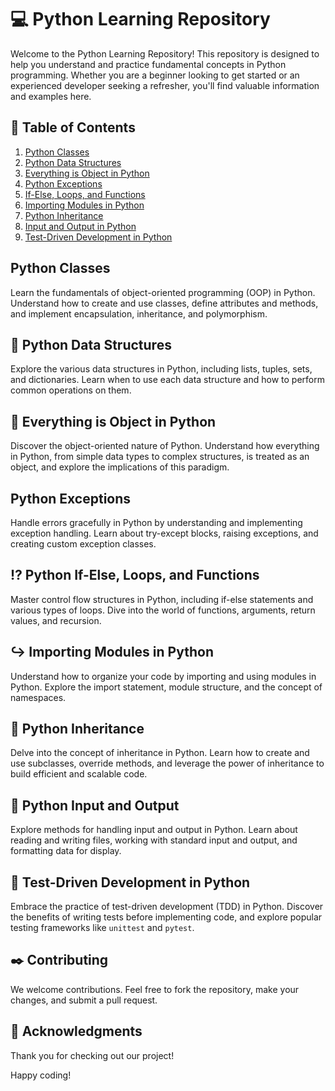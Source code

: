 # :computer: Python Learning Repository

Welcome to the Python Learning Repository! This repository is designed to help you understand and practice fundamental concepts in Python programming. Whether you are a beginner looking to get started or an experienced developer seeking a refresher, you'll find valuable information and examples here.

## :page_with_curl: Table of Contents

1. [Python Classes](#python-classes)
2. [Python Data Structures](#python-data-structures)
3. [Everything is Object in Python](#python-everything-is-object)
4. [Python Exceptions](#python-exceptions)
5. [If-Else, Loops, and Functions](#python-if-else-loops-functions)
6. [Importing Modules in Python](#python-import-modules)
7. [Python Inheritance](#python-inheritance)
8. [Input and Output in Python](#python-input-output)
9. [Test-Driven Development in Python](#python-test-driven-development)

## Python Classes

Learn the fundamentals of object-oriented programming (OOP) in Python. Understand how to create and use classes, define attributes and methods, and implement encapsulation, inheritance, and polymorphism.

## :floppy_disk: Python Data Structures

Explore the various data structures in Python, including lists, tuples, sets, and dictionaries. Learn when to use each data structure and how to perform common operations on them.

## :red_circle: Everything is Object in Python

Discover the object-oriented nature of Python. Understand how everything in Python, from simple data types to complex structures, is treated as an object, and explore the implications of this paradigm.

## Python Exceptions

Handle errors gracefully in Python by understanding and implementing exception handling. Learn about try-except blocks, raising exceptions, and creating custom exception classes.

## :interrobang: Python If-Else, Loops, and Functions

Master control flow structures in Python, including if-else statements and various types of loops. Dive into the world of functions, arguments, return values, and recursion.

## :arrow_right_hook: Importing Modules in Python

Understand how to organize your code by importing and using modules in Python. Explore the import statement, module structure, and the concept of namespaces.

## :bookmark_tabs: Python Inheritance

Delve into the concept of inheritance in Python. Learn how to create and use subclasses, override methods, and leverage the power of inheritance to build efficient and scalable code.

## :traffic_light: Python Input and Output

Explore methods for handling input and output in Python. Learn about reading and writing files, working with standard input and output, and formatting data for display.

## :wrench: Test-Driven Development in Python

Embrace the practice of test-driven development (TDD) in Python. Discover the benefits of writing tests before implementing code, and explore popular testing frameworks like `unittest` and `pytest`.

## :black_nib: Contributing

We welcome contributions. Feel free to fork the repository, make your changes, and submit a pull request.


## :full_moon_with_face: Acknowledgments

Thank you for checking out our project!

Happy coding!